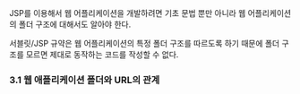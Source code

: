 JSP를 이용해서 웹 어플리케이션을 개발하려면 기초 문법 뿐만 아니라 웹 어플리케이션의 폴더 구조에 대해서도 알아야 한다. 

서블릿/JSP 규약은 웹 어플리케이션의 특정 폴더 구조를 따르도록 하기 때문에 폴더 구조를 모르면 제대로 동작하는 코드를 작성할 수 없다.

### 3.1 웹 애플리케이션 폴더와 URL의 관계 

